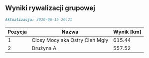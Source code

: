 ## Wyniki rywalizacji grupowej

```markdown
Aktualizacja: 2020-06-15 20:21
```

Pozycja | Nazwa | Wynik [km] |
------------ | -------------  | -------------
 1 |Ciosy Mocy aka Ostry Cień Mgły | 615.44 
 2 |Drużyna A | 557.52